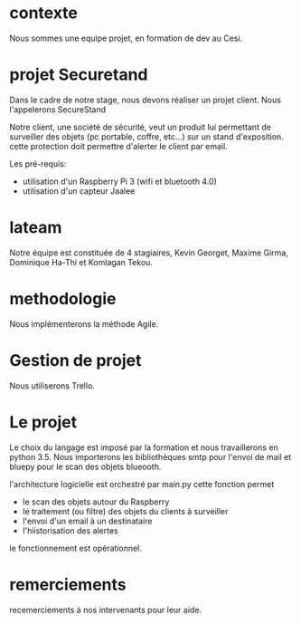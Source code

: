 # contexte

Nous sommes une equipe projet, en formation de dev au Cesi.

# projet Securetand

Dans le cadre de notre stage, nous devons réaliser un projet client.
Nous l'appelerons SecureStand

Notre client, une société de sécurité, veut un produit lui permettant de surveiller des objets (pc portable, 
coffre, etc...) sur un stand d'exposition.
cette protection doit permettre d'alerter le client par email.

Les pré-requis:
- utilisation d'un Raspberry Pi 3 (wifi et bluetooth 4.0)
- utilisation d'un capteur Jaalee

# lateam

Notre équipe est constituée de 4 stagiaires, Kevin Georget, Maxime Girma, Dominique Ha-Thi et Komlagan Tekou.

# methodologie

Nous implémenterons la méthode Agile.

# Gestion de projet

Nous utiliserons Trello.

# Le projet

Le choix du langage est imposé par la formation et nous travaillerons en python 3.5.
Nous importerons les bibliothèques smtp pour l'envoi de mail et bluepy pour le scan des objets blueooth.

l'architecture logicielle est orchestré par main.py
cette fonction permet
- le scan des objets autour du Raspberry
- le traitement (ou filtre) des objets du clients à surveiller
- l'envoi d'un email à un destinataire
- l'hiistorisation des alertes

le fonctionnement est opérationnel.

# remerciements

recemerciements à nos intervenants pour leur aide.

